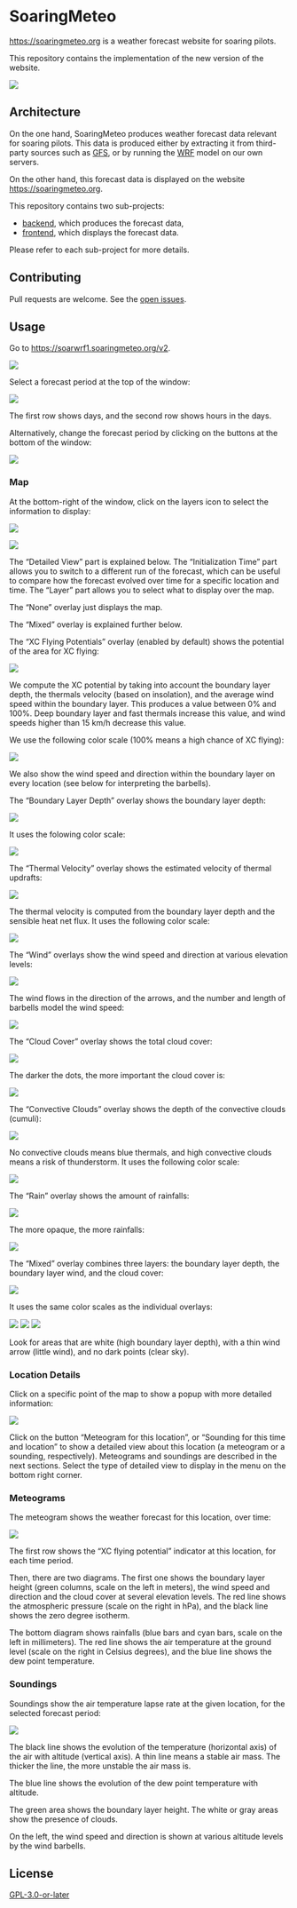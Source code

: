 # SoaringMeteo

https://soaringmeteo.org is a weather forecast website for soaring
pilots.

This repository contains the implementation of the new version of
the website.

![](images/soaringmeteo.png)

## Architecture

On the one hand, SoaringMeteo produces weather forecast data
relevant for soaring pilots. This data is produced either by
extracting it from third-party sources such as [GFS], or by running
the [WRF] model on our own servers.

On the other hand, this forecast data is displayed on the website
https://soaringmeteo.org.

This repository contains two sub-projects:

- [backend](backend/), which produces the forecast data,
- [frontend](frontend/), which displays the forecast data.

Please refer to each sub-project for more details.

## Contributing

Pull requests are welcome. See the [open issues].

## Usage

Go to https://soarwrf1.soaringmeteo.org/v2.

![](images/overview.png)

Select a forecast period at the top of the window:

![](images/controls-period.png)

The first row shows days, and the second row shows hours in the days.

Alternatively, change the forecast period by clicking on the buttons at the bottom of the window:

![](images/controls-period2.png)

### Map

At the bottom-right of the window, click on the layers icon to select the information to display:

![](images/controls-layers.png)

![](images/controls-layers-meteogram.png)

The “Detailed View” part is explained below. The “Initialization Time” part allows you to switch to a different run of the forecast, which can be useful to compare how the forecast evolved over time for a specific location and time. The “Layer” part allows you to select what to display over the map.

The “None” overlay just displays the map.

The “Mixed” overlay is explained further below.

The “XC Flying Potentials” overlay (enabled by default) shows the potential of the area for XC flying:

![](images/controls-layers-thq.png)

We compute the XC potential by taking into account the boundary layer depth, the thermals velocity (based on insolation), and the average wind speed within the boundary layer. This produces a value between 0% and 100%. Deep boundary layer and fast thermals increase this value, and wind speeds higher than 15 km/h decrease this value.

We use the following color scale (100% means a high chance of XC flying):

![](images/key-thq.png)

We also show the wind speed and direction within the boundary layer on every location (see below for interpreting the barbells).

The “Boundary Layer Depth” overlay shows the boundary layer depth:

![](images/controls-layers-bld.png)

It uses the folowing color scale:

![](images/key-bld.png)

The “Thermal Velocity” overlay shows the estimated velocity of thermal updrafts:

![](images/controls-layers-thermal-velocity.png)

The thermal velocity is computed from the boundary layer depth and the sensible heat net flux.
It uses the following color scale:

![](images/key-thermal-velocity.png)

The “Wind” overlays show the wind speed and direction at various elevation levels:

![](images/controls-layers-wind.png)

The wind flows in the direction of the arrows, and the number and length of barbells model the wind speed:

![](images/key-wind.png)

The “Cloud Cover” overlay shows the total cloud cover:

![](images/controls-layers-cc.png)

The darker the dots, the more important the cloud cover is:

![](images/key-cc.png)

The “Convective Clouds” overlay shows the depth of the convective clouds (cumuli):

![](images/controls-layers-cumuli.png)

No convective clouds means blue thermals, and high convective clouds means a risk of thunderstorm.
It uses the following color scale:

![](images/key-cumuli.png)

The “Rain” overlay shows the amount of rainfalls:

![](images/controls-layers-rain.png)

The more opaque, the more rainfalls:

![](images/key-rain.png)

The “Mixed” overlay combines three layers: the boundary layer depth, the boundary layer wind, and the cloud cover:

![](images/controls-layers-mixed.png)

It uses the same color scales as the individual overlays:

![](images/key-bld.png) ![](images/key-wind.png) ![](images/key-cc.png)

Look for areas that are white (high boundary layer depth), with a thin wind arrow (little wind), and no dark points (clear sky).

### Location Details

Click on a specific point of the map to show a popup with more detailed information:

![](images/popup.png)

Click on the button “Meteogram for this location”, or “Sounding for this time and location” to show a detailed view about this location (a meteogram or a sounding, respectively). Meteograms and soundings are described in the next sections. Select the type of detailed view to display in the menu on the bottom right corner.

### Meteograms

The meteogram shows the weather forecast for this location, over time:

![](images/meteogram.png)

The first row shows the “XC flying potential” indicator at this location, for each time period.

Then, there are two diagrams. The first one shows the boundary layer height (green columns, scale on the left in meters), the wind speed and direction and the cloud cover at several elevation levels. The red line shows the atmospheric pressure (scale on the right in hPa), and the black line shows the zero degree isotherm.

The bottom diagram shows rainfalls (blue bars and cyan bars, scale on the left in millimeters). The red line shows the air temperature at the ground level (scale on the right in Celsius degrees), and the blue line shows the dew point temperature.

### Soundings

Soundings show the air temperature lapse rate at the given location, for the selected forecast period:

![](images/sounding.png)

The black line shows the evolution of the temperature (horizontal axis) of the air with altitude (vertical axis). A thin line means a stable air mass. The thicker the line, the more unstable the air mass is.

The blue line shows the evolution of the dew point temperature with altitude.

The green area shows the boundary layer height. The white or gray areas show the presence of clouds.

On the left, the wind speed and direction is shown at various altitude levels by the wind barbells.

## License

[GPL-3.0-or-later]

[GFS]: https://www.ncdc.noaa.gov/data-access/model-data/model-datasets/global-forcast-system-gfs
[WRF]: https://www2.mmm.ucar.edu/wrf/users/
[open issues]: https://github.com/soaringmeteo/soaringmeteo/issues
[GPL-3.0-or-later]: https://choosealicense.com/licenses/gpl-3.0/
